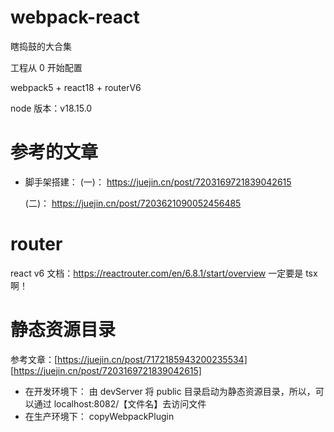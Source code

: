 # webpack-react

瞎捣鼓的大合集

工程从 0 开始配置

webpack5 + react18 + routerV6

node 版本：v18.15.0

# 参考的文章

- 脚手架搭建：
  (一)： https://juejin.cn/post/7203169721839042615

  (二)： https://juejin.cn/post/7203621090052456485

# router

react v6
文档：https://reactrouter.com/en/6.8.1/start/overview
一定要是 tsx 啊！

# 静态资源目录

参考文章：[https://juejin.cn/post/7172185943200235534] [https://juejin.cn/post/7203169721839042615]

- 在开发环境下：
  由 devServer 将 public 目录启动为静态资源目录，所以，可以通过 localhost:8082/【文件名】去访问文件
- 在生产环境下：
  copyWebpackPlugin

